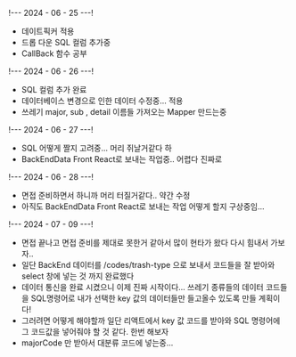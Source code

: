 !--- 2024 - 06 - 25 ---! <br/>
- 데이트픽커 적용  <br/>
- 드롭 다운 SQL 컬럼 추가중  <br/>
- CallBack 함수 공부  <br/>

!--- 2024 - 06 - 26 ---! <br/>
- SQL 컬럼 추가 완료  <br/>
- 데이터베이스 변경으로 인한 데이터 수정중... 적용  <br/>
- 쓰레기 major, sub , detail 이름들 가져오는 Mapper 만드는중 <br/>

!--- 2024 - 06 - 27 ---! <br/>
- SQL 어떻게 짤지 고려중... 머리 쥐날거같다 하 <br/>
- BackEndData Front React로 보내는 작업중.. 어렵다 진짜로<br/>

!--- 2024 - 06 - 28 ---! <br/>
- 면접 준비하면서 하니까 머리 터질거같다.. 약간 수정 <br/>
- 아직도 BackEndData Front React로 보내는 작업 어떻게 할지 구상중임...<br/>

!--- 2024 - 07 - 09 ---! <br/>
- 면접 끝나고 면접 준비를 제대로 못한거 같아서 많이 현타가 왔다 다시 힘내서 가보자.. <br/>
- 일단 BackEnd 데이터를 /codes/trash-type 으로 보내서 코드들을 잘 받아와 select 창에 넣는 것 까지 완료했다<br/>
- 데이터 통신을 완료 시켰으니 이제 진짜 시작이다... 쓰레기 종류들의 데이터 코드들을 SQL명령어로 내가 선택한 key 값의 데이터들만 들고올수 있도록 만들 계획이다!<br/>
- 그러려면 어떻게 해야할까 일단 리액트에서 key 값 코드를 받아와 SQL 명령어에 그 코드값을 넣어줘야 할 것 같다. 한번 해보자<br/>
- majorCode 만 받아서 대분류 코드에 넣는중...